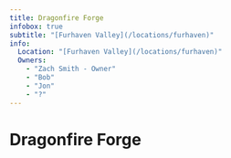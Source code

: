 ```yaml
---
title: Dragonfire Forge
infobox: true
subtitle: "[Furhaven Valley](/locations/furhaven)"
info:
  Location: "[Furhaven Valley](/locations/furhaven)"
  Owners:
    - "Zach Smith - Owner"
    - "Bob"
    - "Jon"
    - "?"
---
```


# Dragonfire Forge
